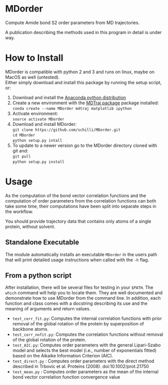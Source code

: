 # MDorder
Compute Amide bond S2 order parameters from MD trajectories.

A publication describing the methods used in this program in detail is under way.

# How to Install
MDorder is compatible with python 2 and 3 and runs on linux, maybe on MacOS as well (untested).  
Either simply download and install this package by running the setup script, or:

1. Download and install the [Anaconda python distribution](https://www.continuum.io/downloads "Continuum Analytics Anaconda download")
2. Create a new environment with the [MDTraj package](https://github.com/mdtraj/mdtraj "MDTraj") package installed:  
`conda create --name MDorder mdtraj matplotlib ipython`
3. Activate environment:  
`source activate MDorder`
4. Download and install MDorder:  
`git clone https://github.com/schilli/MDorder.git`  
`cd MDorder`  
`python setup.py intall`
5. To update to a newer version go to the MDorder directory cloned with git and:  
`git pull`  
`python setup.py install`


# Usage

As the computation of the bond vector correlation functions and the computation of order parameters from the correlation functions can both take some time,
their computations have been split into separate steps in the workflow.

You should provide trajectory data that contains only atoms of a single protein, without solvent.

## Standalone Executable

The module automatically installs an executable `MDorder` in the users path that will print detailed usage instructions when called with the `-h` flag.

## From a python script
After installation, there will be several files for testing in your `$PATH`.
The `which` command will help you to locate them.
They are well documented and demonstrate how to use MDorder from the command line.
In addition, each function and class comes with a docstring describing its use and the meaning of arguments and return values.

* `test_corr_fit.py`: Computes the internal correlation functions with prior removal of the global rotation of the protein by superposition of backbone atoms.
* `test_corr_nofit.py`: Computes the correlation functions without removal of the global rotation of the protein.
* `test_AIC.py`: Computes order parameters with the general Lipari-Szabo model and selects the best model (i.e., number of exponentials fitted) based on the Aikaike Information Criterion (AIC).
* `test_direct.py` : Computes order parameters with the direct method described in Trbovic et al. Proteins (2008). doi:10.1002/prot.21750
* `test_mean.py` : Computes order parameters as the mean of the internal bond vector correlation function convergence value






